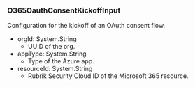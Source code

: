 ### O365OauthConsentKickoffInput
Configuration for the kickoff of an OAuth consent flow.

- orgId: System.String
  - UUID of the org.
- appType: System.String
  - Type of the Azure app.
- resourceId: System.String
  - Rubrik Security Cloud ID of the Microsoft 365 resource.
